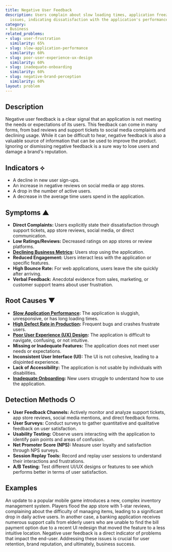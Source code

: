 ```yaml
---
title: Negative User Feedback
description: Users complain about slow loading times, application freezes, or other
  issues, indicating dissatisfaction with the application's performance or usability.
category:
- Business
related_problems:
- slug: user-frustration
  similarity: 65%
- slug: slow-application-performance
  similarity: 60%
- slug: poor-user-experience-ux-design
  similarity: 60%
- slug: inadequate-onboarding
  similarity: 60%
- slug: negative-brand-perception
  similarity: 60%
layout: problem
---
```


## Description
Negative user feedback is a clear signal that an application is not meeting the needs or expectations of its users. This feedback can come in many forms, from bad reviews and support tickets to social media complaints and declining usage. While it can be difficult to hear, negative feedback is also a valuable source of information that can be used to improve the product. Ignoring or dismissing negative feedback is a sure way to lose users and damage a brand's reputation.

## Indicators ⟡
- A decline in new user sign-ups.
- An increase in negative reviews on social media or app stores.
- A drop in the number of active users.
- A decrease in the average time users spend in the application.

## Symptoms ▲

- **Direct Complaints:** Users explicitly state their dissatisfaction through support tickets, app store reviews, social media, or direct communication.
- **Low Ratings/Reviews:** Decreased ratings on app stores or review platforms.
- **[Declining Business Metrics](declining-business-metrics.md):** Users stop using the application.
- **Reduced Engagement:** Users interact less with the application or specific features.
- **High Bounce Rate:** For web applications, users leave the site quickly after arriving.
- **Verbal Feedback:** Anecdotal evidence from sales, marketing, or customer support teams about user frustration.

## Root Causes ▼

- **[Slow Application Performance](slow-application-performance.md):** The application is sluggish, unresponsive, or has long loading times.
- **[High Defect Rate in Production](high-defect-rate-in-production.md):** Frequent bugs and crashes frustrate users.
- **[Poor User Experience (UX) Design](poor-user-experience-ux-design.md):** The application is difficult to navigate, confusing, or not intuitive.
- **Missing or Inadequate Features:** The application does not meet user needs or expectations.
- **Inconsistent User Interface (UI):** The UI is not cohesive, leading to a disjointed experience.
- **Lack of Accessibility:** The application is not usable by individuals with disabilities.
- **[Inadequate Onboarding](inadequate-onboarding.md):** New users struggle to understand how to use the application.

## Detection Methods ○

- **User Feedback Channels:** Actively monitor and analyze support tickets, app store reviews, social media mentions, and direct feedback forms.
- **User Surveys:** Conduct surveys to gather quantitative and qualitative feedback on user satisfaction.
- **Usability Testing:** Observe users interacting with the application to identify pain points and areas of confusion.
- **Net Promoter Score (NPS):** Measure user loyalty and satisfaction through NPS surveys.
- **Session Replay Tools:** Record and replay user sessions to understand their interactions and frustrations.
- **A/B Testing:** Test different UI/UX designs or features to see which performs better in terms of user satisfaction.

## Examples
An update to a popular mobile game introduces a new, complex inventory management system. Players flood the app store with 1-star reviews, complaining about the difficulty of managing items, leading to a significant drop in daily active users. In another case, a banking application receives numerous support calls from elderly users who are unable to find the bill payment option due to a recent UI redesign that moved the feature to a less intuitive location. Negative user feedback is a direct indicator of problems that impact the end-user. Addressing these issues is crucial for user retention, brand reputation, and ultimately, business success.